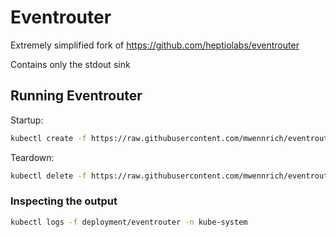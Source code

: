# Eventrouter

Extremely simplified fork of https://github.com/heptiolabs/eventrouter

Contains only the stdout sink

## Running Eventrouter

Startup:

```bash
kubectl create -f https://raw.githubusercontent.com/mwennrich/eventrouter/master/yaml/eventrouter.yaml
```

Teardown:

```bash
kubectl delete -f https://raw.githubusercontent.com/mwennrich/eventrouter/master/yaml/eventrouter.yaml
```

### Inspecting the output

```bash
kubectl logs -f deployment/eventrouter -n kube-system
```
